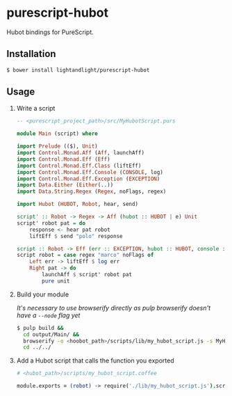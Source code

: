 # purescript-hubot

Hubot bindings for PureScript.

## Installation

```sh
$ bower install lightandlight/purescript-hubot
```

## Usage

1. Write a script

    ```purescript
    -- <purescript_project_path>/src/MyHubotScript.purs
    
    module Main (script) where
    
    import Prelude (($), Unit)
    import Control.Monad.Aff (Aff, launchAff)
    import Control.Monad.Eff (Eff)
    import Control.Monad.Eff.Class (liftEff)
    import Control.Monad.Eff.Console (CONSOLE, log)
    import Control.Monad.Eff.Exception (EXCEPTION)
    import Data.Either (Either(..))
    import Data.String.Regex (Regex, noFlags, regex)
    
    import Hubot (HUBOT, Robot, hear, send)
    
    script' :: Robot -> Regex -> Aff (hubot :: HUBOT | e) Unit
    script' robot pat = do
        response <- hear pat robot
        liftEff $ send "polo" response
    
    script :: Robot -> Eff (err :: EXCEPTION, hubot :: HUBOT, console :: CONSOLE) Unit
    script robot = case regex "marco" noFlags of
        Left err -> liftEff $ log err
        Right pat -> do
            launchAff $ script' robot pat
            pure unit
    ```

2. Build your module

    *It's necessary to use browserify directly as pulp browserify doesn't have a `--node` flag yet*

    ```sh
    $ pulp build &&
      cd output/Main/ &&
      browserify -o <hoobot_path>/scripts/lib/my_hubot_script.js -s MyHubotScript --node --no-bundle-external index.js &&
      cd ../../
    ```

3. Add a Hubot script that calls the function you exported
    
    ```coffeescript
    # <hubot_path>/scripts/my_hubot_script.coffee
    
    module.exports = (robot) -> require('./lib/my_hubot_script.js').script(robot)()
    ```
